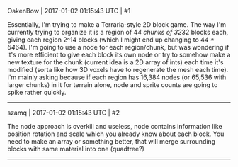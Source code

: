 OakenBow | 2017-01-02 01:15:43 UTC | #1

Essentially, I'm trying to make a Terraria-style 2D block game. The way I'm currently trying to organize it is a region of 4*4 chunks of 32*32 blocks each, giving each region 2^14 blocks (which I might end up changing to 4*4 * 64*64). I'm going to use a node for each region/chunk, but was wondering if it's more efficient to give each block its own node or try to somehow make a new texture for the chunk (current idea is a 2D array of ints) each time it's modified (sorta like how 3D voxels have to regenerate the mesh each time). I'm mainly asking because if each region has 16,384 nodes (or  65,536 with larger chunks) in it for terrain alone, node and sprite counts are going to spike rather quickly.

-------------------------

szamq | 2017-01-02 01:15:43 UTC | #2

The node approach is overkill and useless, node contains information like position rotation and scale which you already know about each block.
You need to make an array or something better, that will merge surrounding blocks with same material into one (quadtree?)

-------------------------


